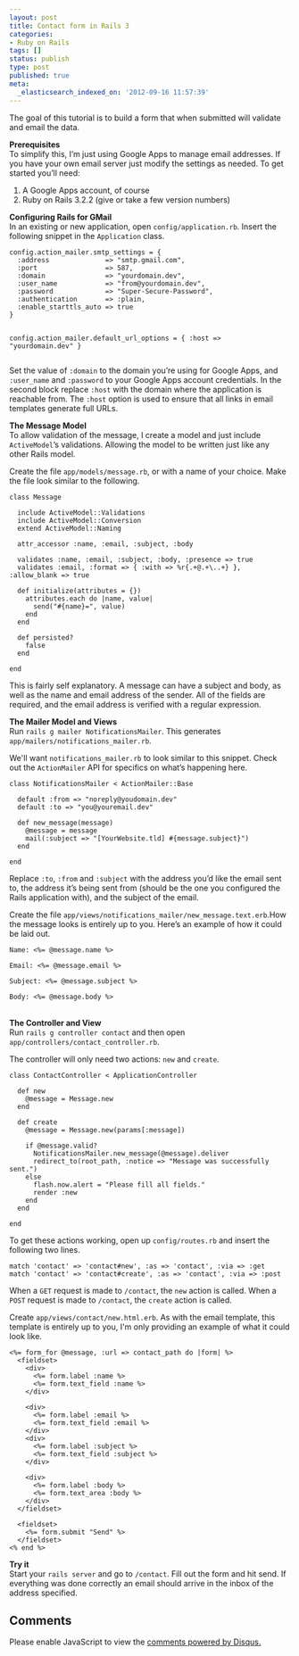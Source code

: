 ```yaml
---
layout: post
title: Contact form in Rails 3
categories:
- Ruby on Rails
tags: []
status: publish
type: post
published: true
meta:
  _elasticsearch_indexed_on: '2012-09-16 11:57:39'
---
```

The goal of this tutorial is to build a form that when submitted will validate and email the data.
<div><strong>Prerequisites</strong></div>
To simplify this, I’m just using Google Apps to manage email addresses. If you have your own email server just modify the settings as needed. To get started you’ll need:
<ol>
	<li>A Google Apps account, of course</li>
	<li>Ruby on Rails 3.2.2 (give or take a few version numbers)</li>
</ol>
<div><strong>Configuring Rails for GMail</strong></div>
In an existing or new application, open <code>config/application.rb</code>. Insert the following snippet in the <code>Application</code> class.
<pre><code>config.action_mailer.smtp_settings = {
  :address              =&gt; "smtp.gmail.com",
  :port                 =&gt; 587,
  :domain               =&gt; "yourdomain.dev",
  :user_name            =&gt; "from@yourdomain.dev",
  :password             =&gt; "Super-Secure-Password",
  :authentication       =&gt; :plain,
  :enable_starttls_auto =&gt; true
}

config.action_mailer.default_url_options = {
  :host =&gt; "yourdomain.dev"
}
</code></pre>
Set the value of <code>:domain</code> to the domain you’re using for Google Apps, and <code>:user_name</code> and <code>:password</code> to your Google Apps account credentials. In the second block replace <code>:host</code> with the domain where the application is reachable from. The <code>:host</code> option is used to ensure that all links in email templates generate full URLs.
<div><strong>The Message Model</strong></div>
To allow validation of the message, I create a model and just include <code>ActiveModel</code>’s validations. Allowing the model to be written just like any other Rails model.

Create the file <code>app/models/message.rb</code>, or with a name of your choice. Make the file look similar to the following.
<pre><code>class Message

  include ActiveModel::Validations
  include ActiveModel::Conversion
  extend ActiveModel::Naming

  attr_accessor :name, :email, :subject, :body

  validates :name, :email, :subject, :body, :presence =&gt; true
  validates :email, :format =&gt; { :with =&gt; %r{.+@.+\..+} }, :allow_blank =&gt; true

  def initialize(attributes = {})
    attributes.each do |name, value|
      send("#{name}=", value)
    end
  end

  def persisted?
    false
  end

end</code></pre>
This is fairly self explanatory. A message can have a subject and body, as well as the name and email address of the sender. All of the fields are required, and the email address is verified with a regular expression.
<div><strong>The Mailer Model and Views</strong></div>
Run <code>rails g mailer NotificationsMailer</code>. This generates <code>app/mailers/notifications_mailer.rb</code>.

We'll want <code>notifications_mailer.rb</code> to look similar to this snippet. Check out the <code>ActionMailer</code> API for specifics on what’s happening here.
<pre><code>class NotificationsMailer &lt; ActionMailer::Base

  default :from =&gt; "noreply@youdomain.dev"
  default :to =&gt; "you@youremail.dev"

  def new_message(message)
    @message = message
    mail(:subject =&gt; "[YourWebsite.tld] #{message.subject}")
  end

end</code></pre>
Replace <code>:to</code>, <code>:from</code> and <code>:subject</code> with the address you’d like the email sent to, the address it’s being sent from (should be the one you configured the Rails application with), and the subject of the email.

Create the file <code>app/views/notifications_mailer/new_message.text.erb</code>.How the message looks is entirely up to you. Here’s an example of how it could be laid out.
<pre><code>Name: &lt;%= @message.name %&gt;

Email: &lt;%= @message.email %&gt;

Subject: &lt;%= @message.subject %&gt;

Body: &lt;%= @message.body %&gt;</code></pre><br />
<div><strong>The Controller and View</strong></div>
Run <code>rails g controller contact</code> and then open <code>app/controllers/contact_controller.rb</code>.

The controller will only need two actions: <code>new</code> and <code>create</code>.
<pre><code>class ContactController &lt; ApplicationController

  def new
    @message = Message.new
  end

  def create
    @message = Message.new(params[:message])

    if @message.valid?
      NotificationsMailer.new_message(@message).deliver
      redirect_to(root_path, :notice =&gt; "Message was successfully sent.")
    else
      flash.now.alert = "Please fill all fields."
      render :new
    end
  end

end</code></pre>
To get these actions working, open up <code>config/routes.rb</code> and insert the following two lines.
<pre><code>match 'contact' =&gt; 'contact#new', :as =&gt; 'contact', :via =&gt; :get
match 'contact' =&gt; 'contact#create', :as =&gt; 'contact', :via =&gt; :post</code></pre>
When a <code>GET</code> request is made to <code>/contact</code>, the <code>new</code> action is called. When a <code>POST</code> request is made to <code>/contact</code>, the <code>create</code> action is called.

Create <code>app/views/contact/new.html.erb</code>. As with the email template, this template is entirely up to you, I'm only providing an example of what it could look like.
<pre><code>&lt;%= form_for @message, :url =&gt; contact_path do |form| %&gt;
  &lt;fieldset&gt;
    &lt;div&gt;
      &lt;%= form.label :name %&gt;
      &lt;%= form.text_field :name %&gt;
    &lt;/div&gt;

    &lt;div&gt;
      &lt;%= form.label :email %&gt;
      &lt;%= form.text_field :email %&gt;
    &lt;/div&gt;
    &lt;div&gt;
      &lt;%= form.label :subject %&gt;
      &lt;%= form.text_field :subject %&gt;
    &lt;/div&gt;

    &lt;div&gt;
      &lt;%= form.label :body %&gt;
      &lt;%= form.text_area :body %&gt;
    &lt;/div&gt;
  &lt;/fieldset&gt;

  &lt;fieldset&gt;
    &lt;%= form.submit "Send" %&gt;
  &lt;/fieldset&gt;
&lt;% end %&gt;</code></pre>
<div><strong>Try it</strong></div>
Start your <code>rails server</code> and go to <code>/contact</code>. Fill out the form and hit send. If everything was done correctly an email should arrive in the inbox of the address specified.


<h2 class="gray">Comments</h2>

<div>
<div id="disqus_thread" aria-live="polite"><noscript>Please enable JavaScript to view the <a href="http://disqus.com/?ref_noscript">comments powered by Disqus.</a></noscript>
</div>
</div>

<script type="text/javascript">
  var disqus_shortname = 'sukendhar';
  // var disqus_developer = 1;
  var disqus_identifier = 'http://sukendharreddy.com/contact-form-in-rails-3/';
  var disqus_url = 'http://sukendharreddy.com/contact-form-in-rails-3/';
  var disqus_script = 'embed.js';
  (function () {
  var dsq = document.createElement('script'); dsq.type = 'text/javascript'; dsq.async = true;
  dsq.src = 'http://' + disqus_shortname + '.disqus.com/' + disqus_script;
  (document.getElementsByTagName('head')[0] || document.getElementsByTagName('body')[0]).appendChild(dsq);
  }());
</script>

